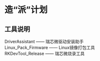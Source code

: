 # 造“派”计划
## 工具说明
DriverAssistant —— 瑞芯微驱动安装助手  
Linux_Pack_Firmware —— Linux镜像打包工具  
RKDevTool_Release —— 瑞芯微烧录工具  